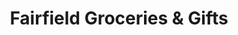 ---
title: "Fairfield Groceries & Gifts"
url: /fairfield/fairfield-groceries-and-gifts/
shop: gift
---